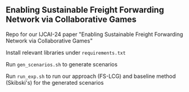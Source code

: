 ## Enabling Sustainable Freight Forwarding Network via Collaborative Games

Repo for our IJCAI-24 paper "Enabling Sustainable Freight Forwarding Network via Collaborative Games"

Install relevant libraries under ``requirements.txt``

Run ``gen_scenarios.sh`` to generate scenarios

Run ``run_exp.sh`` to run our approach (FS-LCG) and baseline method (Skibski's) for the generated scenarios